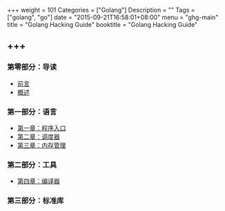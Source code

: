 +++
weight = 101
Categories = ["Golang"]
Description = ""
Tags = ["golang", "go"]
date = "2015-09-21T16:58:01+08:00"
menu = "ghg-main"
title = "Golang Hacking Guide"
booktitle = "Golang Hacking Guide"

+++
---

### 第零部分：导读
* [前言](http://book.tonybai.com/ghg/preface)
* [概述](http://book.tonybai.com/ghg/intro)


### 第一部分：语言
* [第一章：程序入口](http://book.tonybai.com/ghg/program-entry) 
* [第二章：调度器](http://book.tonybai.com/ghg/goroutine-scheduler) 
* [第三章：内存管理](http://book.tonybai.com/ghg/memory-management) 

### 第二部分：工具
* [第四章：编译器](http://book.tonybai.com/ghg/go-compiler) 

### 第三部分：标准库

